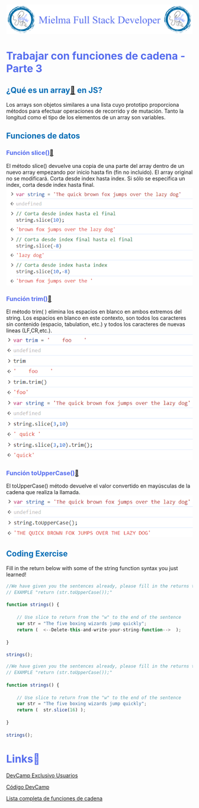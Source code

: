 ![Logo Mielma](logo/Logo%20Encabezado.png)

# <b><font color="#556CEE">Trabajar con funciones de cadena - Parte 3</font></b>

## <b><font color="#006cb5">¿Qué es un array[🔗](https://developer.mozilla.org/es/docs/Web/JavaScript/Reference/Global_Objects/Array) en JS?</font></b>
 Los arrays son objetos similares a una lista cuyo prototipo proporciona métodos para efectuar operaciones de recorrido y de mutación. Tanto la longitud como el tipo de los elementos de un array son variables.

## <b><font color="#006cb5">Funciones de datos</font></b>

### <font color="#556CEE">Función slice()[🔗](https://developer.mozilla.org/es/docs/Web/JavaScript/Reference/Global_Objects/Array/slice)</font>
El método slice() devuelve una copia de una parte del array dentro de un nuevo array empezando por inicio hasta fin (fin no incluido). El array original no se modificará.
Corta desde index hasta index. Si sólo se especifica un index, corta desde index hasta final.
![Funciones String .slice()](image/Funciones_String_.slice().png) 

### <font color="#556CEE">Función trim()[🔗](https://developer.mozilla.org/es/docs/Web/JavaScript/Reference/Global_Objects/String/trim)</font>

El método trim( ) elimina los espacios en blanco en ambos extremos del string. Los espacios en blanco en este contexto, son todos los caracteres sin contenido (espacio, tabulation, etc.) y todos los caracteres de nuevas lineas (LF,CR,etc.).
![Funciones String .trim()](image/Funciones_String_.trim().png)

### <font color="#556CEE">Función toUpperCase()[🔗](https://developer.mozilla.org/es/docs/Web/JavaScript/Reference/Global_Objects/String/toUpperCase)</font>
El toUpperCase() método devuelve el valor convertido en mayúsculas de la cadena que realiza la llamada.
![Funciones String .toUpperCase](image/Funciones_String_.toUpperCase().png)

## <b><font color="#006cb5">Coding Exercise</font></b>
Fill in the return below with some of the string function syntax you just learned!
```js
//We have given you the sentences already, please fill in the returns to make the test pass
// EXAMPLE "return (str.toUpperCase());"

function strings() {
    
    // Use slice to return from the "w" to the end of the sentence
    var str = "The five boxing wizards jump quickly";
    return (  <--Delete-this-and-write-your-string-function-->  );
    
}

strings();
```
```js
//We have given you the sentences already, please fill in the returns to make the test pass
// EXAMPLE "return (str.toUpperCase());"

function strings() {
    
    // Use slice to return from the "w" to the end of the sentence
    var str = "The five boxing wizards jump quickly";
    return (  str.slice(16) );
    
}

strings();
```

# <b><font color="#556CEE">Links🔗</font></b>

[DevCamp Exclusivo Usuarios](https://basque.devcamp.com/pt-full-stack-development-javascript-python-react/guide/working-with-string-functions-part-3)  

[Código DevCamp](https://github.com/rails-camp/javascript-programming/blob/master/section_b_13_string_functions.js)

[Lista completa de funciones de cadena](https://www.w3schools.com/jsref/jsref_obj_string.asp)